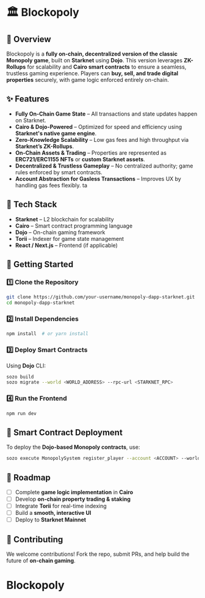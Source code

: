 # 🏛️ Blockopoly

## 📌 Overview

Blockopoly is a **fully on-chain, decentralized version of the classic Monopoly game**, built on **Starknet** using **Dojo**. This version leverages **ZK-Rollups** for scalability and **Cairo smart contracts** to ensure a seamless, trustless gaming experience. Players can **buy, sell, and trade digital properties** securely, with game logic enforced entirely on-chain.

## ✨ Features

- **Fully On-Chain Game State** – All transactions and state updates happen on Starknet.
- **Cairo & Dojo-Powered** – Optimized for speed and efficiency using **Starknet's native game engine**.
- **Zero-Knowledge Scalability** – Low gas fees and high throughput via **Starknet’s ZK-Rollups**.
- **On-Chain Assets & Trading** – Properties are represented as **ERC721/ERC1155 NFTs** or **custom Starknet assets**.
- **Decentralized & Trustless Gameplay** – No centralized authority; game rules enforced by smart contracts.
- **Account Abstraction for Gasless Transactions** – Improves UX by handling gas fees flexibly.
ta
## 🔧 Tech Stack

- **Starknet** – L2 blockchain for scalability
- **Cairo** – Smart contract programming language
- **Dojo** – On-chain gaming framework
- **Torii** – Indexer for game state management
- **React / Next.js** – Frontend (if applicable)

## 🚀 Getting Started

### 1️⃣ Clone the Repository

```bash
git clone https://github.com/your-username/monopoly-dapp-starknet.git
cd monopoly-dapp-starknet
```

### 2️⃣ Install Dependencies

```bash
npm install  # or yarn install
```

### 3️⃣ Deploy Smart Contracts

Using **Dojo** CLI:

```bash
sozo build
sozo migrate --world <WORLD_ADDRESS> --rpc-url <STARKNET_RPC>
```

### 4️⃣ Run the Frontend

```bash
npm run dev
```

## 📜 Smart Contract Deployment

To deploy the **Dojo-based Monopoly contracts**, use:

```bash
sozo execute MonopolySystem register_player --account <ACCOUNT> --world <WORLD_ADDRESS>
```

## 📅 Roadmap

- [ ] Complete **game logic implementation** in **Cairo**
- [ ] Develop **on-chain property trading & staking**
- [ ] Integrate **Torii** for real-time indexing
- [ ] Build a **smooth, interactive UI**
- [ ] Deploy to **Starknet Mainnet**

## 🤝 Contributing

We welcome contributions! Fork the repo, submit PRs, and help build the future of **on-chain gaming**.
# Blockopoly
